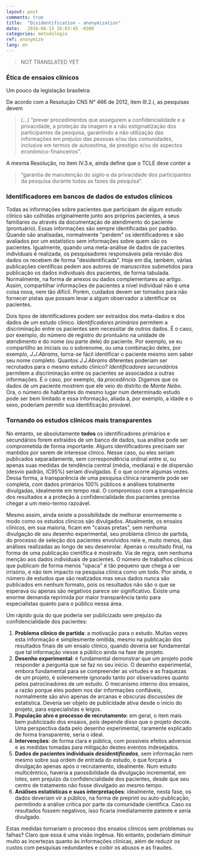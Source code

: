 ```yaml
---
layout: post
comments: true
title:  "Disidentification - anonymization"
date:   2016-06-15 16:03:45 -0300
categories: metodologia
ref: anonymize
lang: en
---
```

>NOT TRANSLATED YET

### Ética de ensaios clínicos

Um pouco da legislação brasileira:

De acordo com a Resolução CNS N° 466 de 2012, item III.2.i, as pesquisas devem

>(...) “prever procedimentos que assegurem a confidencialidade e a privacidade, a proteção da imagem e a não estigmatização dos participantes da pesquisa, garantindo a não utilização das informações em prejuízo das pessoas e/ou das comunidades, inclusive em termos de autoestima, de prestígio e/ou de aspectos econômico-financeiros”.

A mesma Resolução, no item IV.3.e, ainda define que o TCLE deve conter a

>“garantia de manutenção do sigilo e da privacidade dos participantes da pesquisa durante todas as fases da pesquisa”.

### Identificadores em bancos de dados de estudos clínicos

Todas as informações sobre pacientes que participam de algum estudo clínico são colhidas originalmente junto aos próprios pacientes, a seus familiares ou através da documentação de atendimento do paciente (prontuário). Essas informações são sempre identificadas por padrão. Quando são analisadas, normalmente "perdem" os identificadores e são avaliados por um estatístico sem informações sobre quem são os pacientes. Igualmente, quando uma meta-análise de dados de pacientes individuais é realizada, os pesquisadores responsáveis pela revisão dos dados os recebem de forma "desidentificada". Hoje em dia, também, várias publicações científicas pedem aos autores de manuscritos submetidos para publicação os dados individuais dos pacientes, de forma tabulada. Normalmente, na forma de anexos ou dados complementares ao artigo. Assim, compartilhar informações de pacientes a nível individual não é uma coisa nova, nem tão difícil. Porém, cuidados devem ser tomados para não fornecer pistas que possam levar a algum observador a identificar os pacientes.

Dois tipos de identificadores podem ser extraídos dos meta-dados e dos dados de um estudo clínico. _Identificadores primários_ permitem a discriminação entre os pacientes sem necessitar de outros dados. É o caso, por exemplo, do número de registro do prontuário na unidade de atendimento e do nome (ou parte dele) do paciente. Por exemplo, se eu compartilho as iniciais ou o sobrenome, ou uma combinação deles, por exemplo, _J.J.Abrams_, torna-se fácil identificar o paciente mesmo sem saber seu nome completo. Quantos _J.J.Abrams_ diferentes poderiam ser recrutados para o mesmo estudo clínico?
_Identificadores secundários_ permitem a discriminação entre os pacientes se associados a outras informações. É o caso, por exemplo, da _procedência_. Digamos que os dados de um paciente mostrem que ele veio do distrito de _Monte Nebo_. Ora, o número de habitantes do mesmo lugar num determinado estudo pode ser bem limitado e essa informação, aliada à, por exemplo, a idade e o sexo, poderiam permitir sua identificação provável.

### Tornando os estudos clínicos mais transparentes

No entanto, se absolutamente **todos** os identificadores primários e secundários forem extraídos de um banco de dados, sua análise pode ser comprometida de forma importante. Alguns identificadores precisam ser mantidos por serem de interesse clínico. Nesse caso, ou eles seriam publicados separadamente, sem correspondência ordinal entre si, ou apenas suas medidas de tendência central (média, mediana) e de dispersão (desvio padrão, IC95%) seriam divulgadas. É o que ocorre algumas vezes. Dessa forma, a transparência de uma pesquisa clínica raramente pode ser completa, com dados primários 100% públicos e análises totalmente divulgadas, idealmente em tempo real. O compromisso com a transparência dos resultados e a proteção à confidencialidade dos pacientes precisa chegar a um meio-termo razoável.

Mesmo assim, ainda existe a possibilidade de melhorar enormemente o modo como os estudos clínicos são divulgados. Atualmente, os ensaios clínicos, em sua maioria, ficam em "caixas pretas", sem nenhuma divulgação de seu desenho experimental, seu problema clínico de partida, do processo de seleção dos pacientes envolvidos nele e, muito menos, das análises realizadas ao longo de seu desenrolar. Apenas o resultado final, na forma de uma publicação científica é mostrado. Via de regra, sem nenhuma menção aos dados individuais de pacientes. O número de trabalhos clínicos que publicam de forma menos "opaca" é tão pequeno que chega a ser irrisório, e não tem impacto na pesquisa clínica como um todo. Pior ainda, o número de estudos que são realizados mas seus dados nunca são publicados em nenhum formato, pois os resultados não são o que se esperava ou apenas são negativos parece ser significativo. Existe uma enorme demanda reprimida por maior transparência tanto para especialistas quanto para o público nessa área.

Um rápido guia do que poderia ser publicizado sem prejuízo da confidencialidade dos pacientes:

1. **Problema clínico de partida**: a motivação para o estudo. Muitas vezes esta informação é simplesmente omitida, mesmo na publicação dos resultados finais de um ensaio clínico, quando deveria ser fundamental que tal informação viesse a público ainda na fase de projeto.
2. **Desenho experimental**: é fundamental demonstrar que um projeto pode responder a pergunta que se faz no seu início. O desenho experimental, embora fundamental para se compreender as virtudes e as fraquezas de um projeto, é solenemente ignorado tanto por observadores quanto pelos patrocinadores de um estudo. O mecanismo interno dos ensaios, a razão porque eles podem nos dar informações confiáveis, normalmente são alvo apenas de arcanas e obscuras discussões de estatística. Deveria ser objeto de publicidade ativa desde o início do projeto, para especialistas e leigos.
3. **População alvo e processo de recrutamento**: em geral, o item mais bem publicizado dos ensaios, pois depende disso que o projeto decole. Uma perspectiva dada pelo desenho experimental, raramente explicado de forma transparente, seria o ideal.
4. **Intervenções**: de forma clara e pública, com possíveis efeitos adversos e as medidas tomadas para mitigação destes eventos indesejados.
5. **Dados de pacientes individuais _desidentificados_**, sem informação nem mesmo sobre sua ordem de entrada do estudo, o que forçaria a divulgação apenas após o recrutamento, idealmente. Num estudo multicêntrico, haveria a paossibilidade da divulgação incremental, em lotes, sem prejuízo da confidencialidade dos pacientes, desde que seu centro de tratamento não fosse divulgado ao mesmo tempo.
6. **Análises estatísticas e suas interpretações**: idealmente, nesta fase, os dados deveriam vir a público, na forma de preprint ou auto-publicação, permitindo a análise crítica por parte da comunidade científica. Caso os resultados fossem negativos, isso ficaria imediatamente patente e seria divulgado.

Estas medidas tornariam o processo dos ensaios clínicos sem problemas ou falhas? Claro que essa é uma visão ingênua. No entanto, poderiam diminuir muito as incertezas quanto às informações clínicas, além de reduzir os custos com pesquisas redundantes e coibir os abusos e as fraudes.
